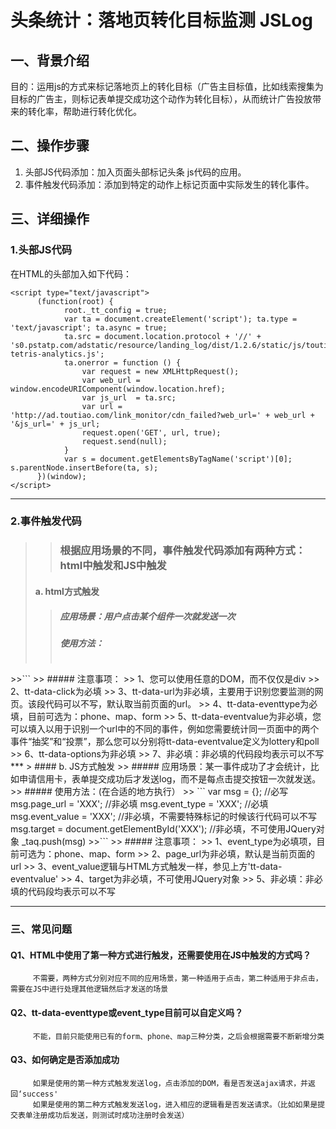 # 头条统计：落地页转化目标监测 JSLog

## 一、背景介绍
目的：运用js的方式来标记落地页上的转化目标（广告主目标值，比如线索搜集为目标的广告主，则标记表单提交成功这个动作为转化目标），从而统计广告投放带来的转化率，帮助进行转化优化。

## 二、操作步骤
1. 头部JS代码添加：加入页面头部标记头条 js代码的应用。
2. 事件触发代码添加：添加到特定的动作上标记页面中实际发生的转化事件。

## 三、详细操作
### 1.头部JS代码
在HTML的头部加入如下代码：
```
<script type="text/javascript">
      (function(root) {
            root._tt_config = true;
            var ta = document.createElement('script'); ta.type = 'text/javascript'; ta.async = true;
            ta.src = document.location.protocol + '//' + 's0.pstatp.com/adstatic/resource/landing_log/dist/1.2.6/static/js/toutiao-tetris-analytics.js';
            ta.onerror = function () {
                var request = new XMLHttpRequest();
                var web_url = window.encodeURIComponent(window.location.href);
                var js_url  = ta.src;
                var url = 'http://ad.toutiao.com/link_monitor/cdn_failed?web_url=' + web_url + '&js_url=' + js_url;
                request.open('GET', url, true);
                request.send(null);
            }
            var s = document.getElementsByTagName('script')[0]; s.parentNode.insertBefore(ta, s);
      })(window);
</script>
```
***
### 2.事件触发代码
>> ### 根据应用场景的不同，事件触发代码添加有两种方式：html中触发和JS中触发
> #### a. html方式触发
>> ##### 应用场景：用户点击某个组件一次就发送一次
>> ##### 使用方法：
>> ```
<div tt-data-click tt-data-url="XXX" tt-data-eventtype="XXX" tt-data-eventvalue="XXX" tt-data-options="XXX">
</div>
>>```
>> ##### 注意事项：
>>      1、您可以使用任意的DOM，而不仅仅是div
>>      2、tt-data-click为必填
>>      3、tt-data-url为非必填，主要用于识别您要监测的网页。该段代码可以不写，默认取当前页面的url。
>>      4、tt-data-eventtype为必填，目前可选为：phone、map、form
>>      5、tt-data-eventvalue为非必填，您可以填入以用于识别一个url中的不同的事件，例如您需要统计同一页面中的两个事件“抽奖”和“投票”，那么您可以分别将tt-data-eventvalue定义为lottery和poll
>>      6、tt-data-options为非必填
>>      7、非必填：非必填的代码段均表示可以不写
***
> #### b. JS方式触发
>> ##### 应用场景：某一事件成功了才会统计，比如申请信用卡，表单提交成功后才发送log，而不是每点击提交按钮一次就发送。
>> ##### 使用方法：(在合适的地方执行）
>> ```
var msg = {}; //必写
msg.page_url = 'XXX'; //非必填
msg.event_type = 'XXX';  //必填
msg.event_value = 'XXX'; //非必填，不需要特殊标记的时候该行代码可以不写
msg.target = document.getElementById('XXX'); //非必填，不可使用JQuery对象
_taq.push(msg)
>>```
>> ##### 注意事项：
>>      1、event_type为必填项，目前可选为：phone、map、form
>>      2、page_url为非必填，默认是当前页面的url
>>      3、event_value逻辑与HTML方式触发一样，参见上方'tt-data-eventvalue'
>>      4、target为非必填，不可使用JQuery对象
>>      5、非必填：非必填的代码段均表示可以不写

***

### 三、常见问题
#### Q1、HTML中使用了第一种方式进行触发，还需要使用在JS中触发的方式吗？
         不需要，两种方式分别对应不同的应用场景，第一种适用于点击，第二种适用于非点击，需要在JS中进行处理其他逻辑然后才发送的场景
#### Q2、tt-data-eventtype或event_type目前可以自定义吗？
         不能，目前只能使用已有的form、phone、map三种分类，之后会根据需要不断新增分类
#### Q3、如何确定是否添加成功
         如果是使用的第一种方式触发发送log，点击添加的DOM，看是否发送ajax请求，并返回‘success'
         如果是使用的第二种方式触发发送log，进入相应的逻辑看是否发送请求。（比如如果是提交表单注册成功后发送，则测试时成功注册时会发送）
